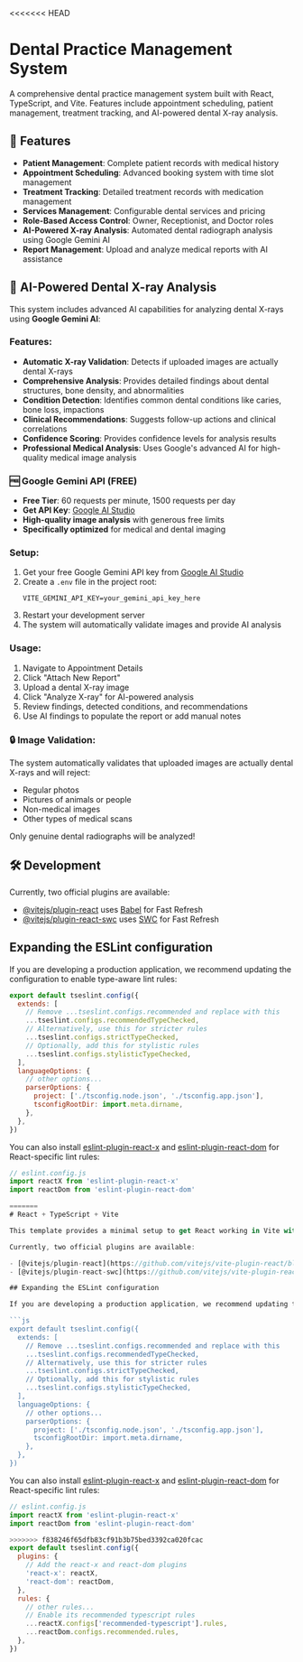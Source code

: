 <<<<<<< HEAD
# Dental Practice Management System

A comprehensive dental practice management system built with React, TypeScript, and Vite. Features include appointment scheduling, patient management, treatment tracking, and AI-powered dental X-ray analysis.

## 🚀 Features

- **Patient Management**: Complete patient records with medical history
- **Appointment Scheduling**: Advanced booking system with time slot management
- **Treatment Tracking**: Detailed treatment records with medication management
- **Services Management**: Configurable dental services and pricing
- **Role-Based Access Control**: Owner, Receptionist, and Doctor roles
- **AI-Powered X-ray Analysis**: Automated dental radiograph analysis using Google Gemini AI
- **Report Management**: Upload and analyze medical reports with AI assistance

## 🤖 AI-Powered Dental X-ray Analysis

This system includes advanced AI capabilities for analyzing dental X-rays using **Google Gemini AI**:

### Features:
- **Automatic X-ray Validation**: Detects if uploaded images are actually dental X-rays
- **Comprehensive Analysis**: Provides detailed findings about dental structures, bone density, and abnormalities
- **Condition Detection**: Identifies common dental conditions like caries, bone loss, impactions
- **Clinical Recommendations**: Suggests follow-up actions and clinical correlations
- **Confidence Scoring**: Provides confidence levels for analysis results
- **Professional Medical Analysis**: Uses Google's advanced AI for high-quality medical image analysis

### 🆓 Google Gemini API (FREE)

- **Free Tier**: 60 requests per minute, 1500 requests per day
- **Get API Key**: [Google AI Studio](https://makersuite.google.com/app/apikey)
- **High-quality image analysis** with generous free limits
- **Specifically optimized** for medical and dental imaging

### Setup:
1. Get your free Google Gemini API key from [Google AI Studio](https://makersuite.google.com/app/apikey)
2. Create a `.env` file in the project root:
   ```env
   VITE_GEMINI_API_KEY=your_gemini_api_key_here
   ```
3. Restart your development server
4. The system will automatically validate images and provide AI analysis

### Usage:
1. Navigate to Appointment Details
2. Click "Attach New Report"
3. Upload a dental X-ray image
4. Click "Analyze X-ray" for AI-powered analysis
5. Review findings, detected conditions, and recommendations
6. Use AI findings to populate the report or add manual notes

### 🔒 Image Validation:
The system automatically validates that uploaded images are actually dental X-rays and will reject:
- Regular photos
- Pictures of animals or people
- Non-medical images
- Other types of medical scans

Only genuine dental radiographs will be analyzed!

## 🛠️ Development

Currently, two official plugins are available:

- [@vitejs/plugin-react](https://github.com/vitejs/vite-plugin-react/blob/main/packages/plugin-react) uses [Babel](https://babeljs.io/) for Fast Refresh
- [@vitejs/plugin-react-swc](https://github.com/vitejs/vite-plugin-react/blob/main/packages/plugin-react-swc) uses [SWC](https://swc.rs/) for Fast Refresh

## Expanding the ESLint configuration

If you are developing a production application, we recommend updating the configuration to enable type-aware lint rules:

```js
export default tseslint.config({
  extends: [
    // Remove ...tseslint.configs.recommended and replace with this
    ...tseslint.configs.recommendedTypeChecked,
    // Alternatively, use this for stricter rules
    ...tseslint.configs.strictTypeChecked,
    // Optionally, add this for stylistic rules
    ...tseslint.configs.stylisticTypeChecked,
  ],
  languageOptions: {
    // other options...
    parserOptions: {
      project: ['./tsconfig.node.json', './tsconfig.app.json'],
      tsconfigRootDir: import.meta.dirname,
    },
  },
})
```

You can also install [eslint-plugin-react-x](https://github.com/Rel1cx/eslint-react/tree/main/packages/plugins/eslint-plugin-react-x) and [eslint-plugin-react-dom](https://github.com/Rel1cx/eslint-react/tree/main/packages/plugins/eslint-plugin-react-dom) for React-specific lint rules:

```js
// eslint.config.js
import reactX from 'eslint-plugin-react-x'
import reactDom from 'eslint-plugin-react-dom'

=======
# React + TypeScript + Vite

This template provides a minimal setup to get React working in Vite with HMR and some ESLint rules.

Currently, two official plugins are available:

- [@vitejs/plugin-react](https://github.com/vitejs/vite-plugin-react/blob/main/packages/plugin-react/README.md) uses [Babel](https://babeljs.io/) for Fast Refresh
- [@vitejs/plugin-react-swc](https://github.com/vitejs/vite-plugin-react-swc) uses [SWC](https://swc.rs/) for Fast Refresh

## Expanding the ESLint configuration

If you are developing a production application, we recommend updating the configuration to enable type-aware lint rules:

```js
export default tseslint.config({
  extends: [
    // Remove ...tseslint.configs.recommended and replace with this
    ...tseslint.configs.recommendedTypeChecked,
    // Alternatively, use this for stricter rules
    ...tseslint.configs.strictTypeChecked,
    // Optionally, add this for stylistic rules
    ...tseslint.configs.stylisticTypeChecked,
  ],
  languageOptions: {
    // other options...
    parserOptions: {
      project: ['./tsconfig.node.json', './tsconfig.app.json'],
      tsconfigRootDir: import.meta.dirname,
    },
  },
})
```

You can also install [eslint-plugin-react-x](https://github.com/Rel1cx/eslint-react/tree/main/packages/plugins/eslint-plugin-react-x) and [eslint-plugin-react-dom](https://github.com/Rel1cx/eslint-react/tree/main/packages/plugins/eslint-plugin-react-dom) for React-specific lint rules:

```js
// eslint.config.js
import reactX from 'eslint-plugin-react-x'
import reactDom from 'eslint-plugin-react-dom'

>>>>>>> f838246f65dfb83cf91b3b75bed3392ca020fcac
export default tseslint.config({
  plugins: {
    // Add the react-x and react-dom plugins
    'react-x': reactX,
    'react-dom': reactDom,
  },
  rules: {
    // other rules...
    // Enable its recommended typescript rules
    ...reactX.configs['recommended-typescript'].rules,
    ...reactDom.configs.recommended.rules,
  },
})
```
